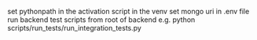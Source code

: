 set pythonpath in the activation script in the venv
set mongo uri in .env file
run backend test scripts from root of backend e.g. python scripts/run_tests/run_integration_tests.py   
